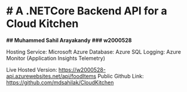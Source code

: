 # **# A .NETCore Backend API for a Cloud Kitchen**
**## Muhammed Sahil Arayakandy**
**### w2000528**

Hosting Service: Microsoft Azure
Database: Azure SQL
Logging: Azure Monitor (Application Insights Telemetry)

Live Hosted Version: https://w2000528-api.azurewebsites.net/api/foodItems
Public Github Link: https://github.com/mdsahilak/CloudKitchen